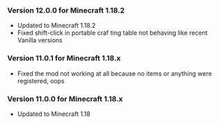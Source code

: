 ### Version 12.0.0 for Minecraft 1.18.2

- Updated to Minecraft 1.18.2
- Fixed shift-click in portable craf ting table not behaving like recent Vanilla versions

### Version 11.0.1 for Minecraft 1.18.x

- Fixed the mod not working at all because no items or anything were registered, oops

### Version 11.0.0 for Minecraft 1.18.x

- Updated to Minecraft 1.18